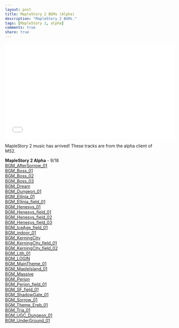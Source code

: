 ```yaml
---
layout: post
title: MapleStory 2 BGMs (Alpha)
description: "MapleStory 2 BGMs."
tags: [MapleStory 2, alpha]
comments: true
share: true
---
```


<iframe width="560" height="315" src="//www.youtube.com/embed/videoseries?list=PLARr36qkoiWbhGZEZDvgv6F5vfRMR79_q" frameborder="0" allowfullscreen></iframe>

MapleStory 2 music has arrived! These tracks are from the alpha client of MS2.

<b>MapleStory 2 Alpha</b> - 9/18  
<a href="http://youtu.be/iofGedGz8N4">BGM_AfterSorrow_01</a>  
<a href="http://youtu.be/HZL4hZQ0gMA">BGM_Boss_01</a>  
<a href="http://youtu.be/XJS4lCdCPl0">BGM_Boss_02</a>  
<a href="http://youtu.be/Tc-SRY3uOM4">BGM_Boss_03</a>  
<a href="http://youtu.be/0F1_wQFg-qU">BGM_Dream</a>  
<a href="http://youtu.be/Gpbz7WJDiZw">BGM_Dungeon_01</a>  
<a href="http://youtu.be/CQ2Nrq8NFB0">BGM_Ellinia_01</a>  
<a href="http://youtu.be/RkqlLU6Lu5Q">BGM_Ellinia_field_01</a>  
<a href="http://youtu.be/L_2jrQNBkAc">BGM_Henesys_01</a>  
<a href="http://youtu.be/B8nGmybAB2I">BGM_Henesys_field_01</a>  
<a href="http://youtu.be/NITL-pupdRc">BGM_Henesys_field_02</a>  
<a href="http://youtu.be/RDXkVb27YsQ">BGM_Henesys_field_03</a>  
<a href="http://youtu.be/1hXrevkPu9E">BGM_IceAge_field_01</a>  
<a href="http://youtu.be/ysRgVHkjPr0">BGM_indoor_01</a>  
<a href="http://youtu.be/fcvCTtyBD_8">BGM_KerningCity</a>  
<a href="http://youtu.be/J11GpsNxf34">BGM_KerningCity_field_01</a>  
<a href="http://youtu.be/-xpVMFoYSHs">BGM_KerningCity_field_02</a>  
<a href="http://youtu.be/w1ULLl_va7w">BGM_Lith_01</a>  
<a href="http://youtu.be/ajdVAdjxehQ">BGM_LOGIN</a>  
<a href="http://youtu.be/sx61ECIM4D8">BGM_MainTheme_01</a>  
<a href="http://youtu.be/x5AbD7XuQCE">BGM_MapleIsland_01</a>  
<a href="http://youtu.be/zDcVdM7yT2A">BGM_Massive</a>  
<a href="http://youtu.be/0o7hYEnXVEg">BGM_Perion</a>  
<a href="http://youtu.be/1YWO4qKpyOc">BGM_Perion_field_01</a>  
<a href="http://youtu.be/zx3lIme5pys">BGM_SF_field_01</a>  
<a href="http://youtu.be/v6CrhmFJjcg">BGM_ShadowGate_01</a>  
<a href="http://youtu.be/epqqtcHWNVw">BGM_Sorrow_01</a>  
<a href="http://youtu.be/Zl4oLJzPyOc">BGM_Theme_Ereb_01</a>  
<a href="http://youtu.be/36SqIc5cuGw">BGM_Tria_01</a>  
<a href="http://youtu.be/och3KZUYA5s">BGM_UGC_Dungeon_01</a>  
<a href="http://youtu.be/ngCcDjRwrvY">BGM_UnderGround_01</a>  

